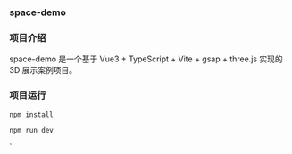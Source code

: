 ### space-demo

### 项目介绍

space-demo 是一个基于 Vue3 + TypeScript + Vite + gsap + three.js 实现的 3D 展示案例项目。

### 项目运行

```
npm install
```

```
npm run dev
```
  
`